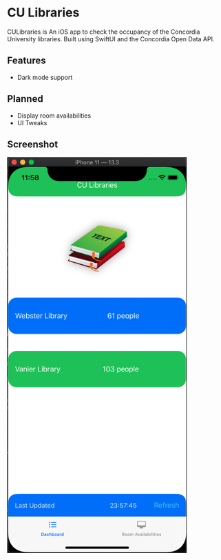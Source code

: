 # CU Libraries

CULibraries is An iOS app to check the occupancy of the Concordia University libraries. Built using SwiftUI and the Concordia Open Data API.

## Features

* Dark mode support

## Planned

* Display room availabilities
* UI Tweaks

## Screenshot

![CU Libraries iOS app screenshot](culibraries.png)
